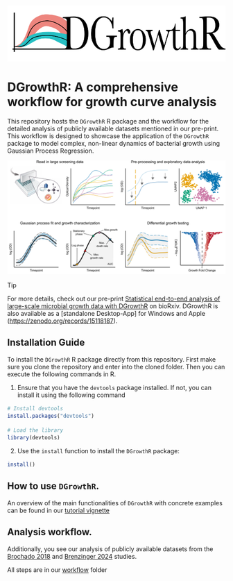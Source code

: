 ![](assets/Logo-DGrowthR.png)

# DGrowthR: A comprehensive workflow for growth curve analysis

This repository hosts the `DGrowthR` R package and the workflow for the
detailed analysis of publicly available datasets mentioned in our
pre-print. This workflow is designed to showcase the application of the
`DGrowthR` package to model complex, non-linear dynamics of bacterial
growth using Gaussian Process Regression.

![](assets/dgrowthr_panel.png)

> [!TIP]
> For more details, check out our pre-print [Statistical end-to-end analysis of large-scale microbial growth data with DGrowthR](https://www.biorxiv.org/content/10.1101/2025.03.25.645164v2) on bioRxiv.
> DGrowthR is also available as a [standalone Desktop-App] for Windows and Apple (https://zenodo.org/records/15118187).

## Installation Guide

To install the `DGrowthR` R package directly from this repository. First
make sure you clone the repository and enter into the cloned folder.
Then you can execute the following commands in R.

1.  Ensure that you have the `devtools` package installed. If not, you
    can install it using the following command

```r
# Install devtools
install.packages("devtools")

# Load the library
library(devtools)
```

2.  Use the `install` function to install the `DGrowthR` package:

```r
install()
```

## How to use `DGrowthR`.

An overview of the main functionalities of `DGrowthR` with concrete
examples can be found in our [tutorial
vignette](https://github.com/bio-datascience/DGrowthR/blob/main/vignettes/DGrowthR.Rmd)

## Analysis workflow.

Additionally, you see our analysis of publicly available datasets from
the [Brochado 2018](https://www.nature.com/articles/s41586-018-0278-9)
and [Brenzinger
2024](https://www.nature.com/articles/s41564-023-01556-y) studies.

All steps are in our
[workflow](https://github.com/bio-datascience/DGrowthR/tree/main/workflow)
folder
